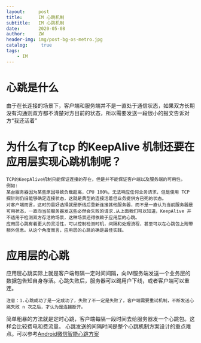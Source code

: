 ```yaml
---
layout:     post
title:      IM 心跳机制
subtitle:   IM 心跳机制
date:       2020-05-08
author:     ZW
header-img: img/post-bg-os-metro.jpg
catalog: 	 true
tags:
    - IM
---
```



# 心跳是什么
由于在长连接的场景下，客户端和服务端并不是一直处于通信状态，如果双方长期没有沟通则双方都不清楚对方目前的状态，所以需要发送一段很小的报文告诉对方“我还活着”

# 为什么有了tcp 的KeepAlive 机制还要在应用层实现心跳机制呢？
 ```
TCP的KeepAlive机制只能保证连接的存在，但是并不能保证客户端以及服务端的可用性。
例如:    
某台服务器因为某些原因导致负载超高，CPU 100%，无法响应任何业务请求，但是使用 TCP 探针则仍旧能够确定连接状态，这就是典型的连接活着但业务提供方已死的状态。
对客户端而言，这时的最好选择就是断线后重新连接其他服务器，而不是一直认为当前服务器是可用状态，一直向当前服务器发送些必然会失败的请求.从上面我们可以知道，KeepAlive 并不适用于检测双方存活的场景，这种场景还得依赖于应用层的心跳。
应用层心跳有着更大的灵活性，可以控制检测时机，间隔和处理流程，甚至可以在心跳包上附带额外信息。从这个角度而言，应用层的心跳的确是最佳实践。
```

# 应用层的心跳
应用层心跳实际上就是客户端每隔一定时间间隔，向IM服务端发送一个业务层的数据包告知自身存活。心跳失败后，服务器可以踢用户下线，或者客户端可以重连。

    注意：1.心跳成功了是一定成功了，失败了不一定是失败了，客户端需要重试机制，不断发送心跳失败 n 次之后，才认为是连接断开。

简单粗暴的方法就是定时心跳，客户端每隔一段时间去给服务器发一个心跳包。这样会比较费电和费流量。
心跳发送的间隔时间是整个心跳机制方案设计的重点难点。可以参考[Android微信智能心跳方案](https://cloud.tencent.com/developer/article/1030660)

    
    
  
  
